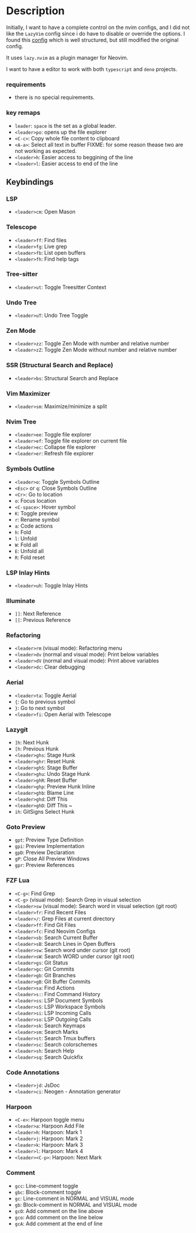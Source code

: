 # Description

Initially, I want to have a complete control on the nvim configs, and I did not like the `LazyVim` config
since i do have to disable or override the options.
I found this [config](https://github.com/jellydn/lazy-nvim-ide) which is well structured, but still modified the
original config.

It uses `lazy.nvim` as a plugin manager for Neovim.

I want to have a editor to work with both `typescript` and `deno` projects.

### requirements

- there is no special requirements.

### key remaps

- `leader`: `space` is the set as a global leader.
- `<leader>po`: opens up the file explorer
- `<C-c>`: Copy whole file content to clipboard
- `<A-a>`: Select all text in buffer
  FIXME: for some reason thease two are not working as expected.
- `<leader>h`: Easier access to beggining of the line
- `<leader>l`: Easier access to end of the line

## Keybindings

### LSP
- `<leader>cm`: Open Mason

### Telescope
- `<leader>ff`: Find files
- `<leader>fg`: Live grep
- `<leader>fb`: List open buffers
- `<leader>fh`: Find help tags

### Tree-sitter
- `<leader>ut`: Toggle Treesitter Context

### Undo Tree
- `<leader>uT`: Undo Tree Toggle

### Zen Mode
- `<leader>zz`: Toggle Zen Mode with number and relative number
- `<leader>zZ`: Toggle Zen Mode without number and relative number

### SSR (Structural Search and Replace)
- `<leader>bs`: Structural Search and Replace

### Vim Maximizer
- `<leader>sm`: Maximize/minimize a split

### Nvim Tree
- `<leader>ee`: Toggle file explorer
- `<leader>ef`: Toggle file explorer on current file
- `<leader>ec`: Collapse file explorer
- `<leader>er`: Refresh file explorer


### Symbols Outline
- `<leader>o`: Toggle Symbols Outline
- `<Esc>` or `q`: Close Symbols Outline
- `<Cr>`: Go to location
- `o`: Focus location
- `<C-space>`: Hover symbol
- `K`: Toggle preview
- `r`: Rename symbol
- `a`: Code actions
- `h`: Fold
- `l`: Unfold
- `W`: Fold all
- `E`: Unfold all
- `R`: Fold reset

### LSP Inlay Hints
- `<leader>uh`: Toggle Inlay Hints

### Illuminate
- `]]`: Next Reference
- `[[`: Previous Reference

### Refactoring
- `<leader>rm` (visual mode): Refactoring menu
- `<leader>dv` (normal and visual mode): Print below variables
- `<leader>dV` (normal and visual mode): Print above variables
- `<leader>dc`: Clear debugging

### Aerial
- `<leader>ta`: Toggle Aerial
- `{`: Go to previous symbol
- `}`: Go to next symbol
- `<leader>fi`: Open Aerial with Telescope

### Lazygit
- `]h`: Next Hunk
- `[h`: Previous Hunk
- `<leader>ghs`: Stage Hunk
- `<leader>ghr`: Reset Hunk
- `<leader>ghS`: Stage Buffer
- `<leader>ghu`: Undo Stage Hunk
- `<leader>ghR`: Reset Buffer
- `<leader>ghp`: Preview Hunk Inline
- `<leader>ghb`: Blame Line
- `<leader>ghd`: Diff This
- `<leader>ghD`: Diff This ~
- `ih`: GitSigns Select Hunk

### Goto Preview
- `gpt`: Preview Type Definition
- `gpi`: Preview Implementation
- `gpD`: Preview Declaration
- `gP`: Close All Preview Windows
- `gpr`: Preview References

### FZF Lua
- `<C-g>`: Find Grep
- `<C-g>` (visual mode): Search Grep in visual selection
- `<leader>sw` (visual mode): Search word in visual selection (git root)
- `<leader>fr`: Find Recent Files
- `<leader>/`: Grep Files at current directory
- `<leader>ff`: Find Git Files
- `<leader>fc`: Find Neovim Configs
- `<leader>sb`: Search Current Buffer
- `<leader>sB`: Search Lines in Open Buffers
- `<leader>sw`: Search word under cursor (git root)
- `<leader>sW`: Search WORD under cursor (git root)
- `<leader>gs`: Git Status
- `<leader>gc`: Git Commits
- `<leader>gb`: Git Branches
- `<leader>gB`: Git Buffer Commits
- `<leader>sa`: Find Actions
- `<leader>s:`: Find Command History
- `<leader>ss`: LSP Document Symbols
- `<leader>sS`: LSP Workspace Symbols
- `<leader>si`: LSP Incoming Calls
- `<leader>so`: LSP Outgoing Calls
- `<leader>sk`: Search Keymaps
- `<leader>sm`: Search Marks
- `<leader>st`: Search Tmux buffers
- `<leader>sc`: Search colorschemes
- `<leader>sh`: Search Help
- `<leader>sq`: Search Quickfix

### Code Annotations
- `<leader>jd`: JsDoc
- `<leader>ci`: Neogen - Annotation generator

### Harpoon
- `<C-e>`: Harpoon toggle menu
- `<leader>a`: Harpoon Add File
- `<leader>h`: Harpoon: Mark 1
- `<leader>j`: Harpoon: Mark 2
- `<leader>k`: Harpoon: Mark 3
- `<leader>l`: Harpoon: Mark 4
- `<leader><C-p>`: Harpoon: Next Mark


### Comment
- `gcc`: Line-comment toggle
- `gbc`: Block-comment toggle
- `gc`: Line-comment in NORMAL and VISUAL mode
- `gb`: Block-comment in NORMAL and VISUAL mode
- `gcO`: Add comment on the line above
- `gco`: Add comment on the line below
- `gcA`: Add comment at the end of line


